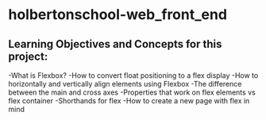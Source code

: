 # holbertonschool-web_front_end

## Learning Objectives and Concepts for this project:

-What is Flexbox?
-How to convert float positioning to a flex display
-How to horizontally and vertically align elements using Flexbox
-The difference between the main and cross axes
-Properties that work on flex elements vs flex container
-Shorthands for flex
-How to create a new page with flex in mind
